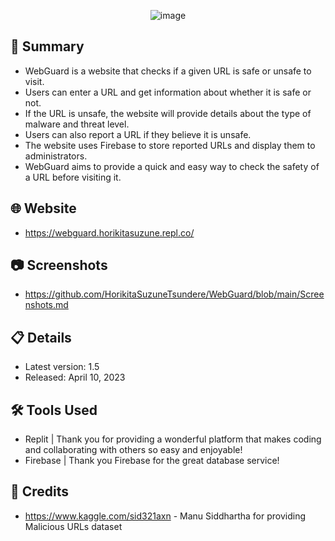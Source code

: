 <p align="center">
  <img src="https://user-images.githubusercontent.com/80136683/230913403-168d5fde-e8b8-4c25-92dd-eb2fc024b94e.png" alt="image">
</p>

## 📝 Summary
- WebGuard is a website that checks if a given URL is safe or unsafe to visit.
- Users can enter a URL and get information about whether it is safe or not.
- If the URL is unsafe, the website will provide details about the type of malware and threat level.
- Users can also report a URL if they believe it is unsafe.
- The website uses Firebase to store reported URLs and display them to administrators.
- WebGuard aims to provide a quick and easy way to check the safety of a URL before visiting it.
## 🌐 Website
- https://webguard.horikitasuzune.repl.co/
## 📷 Screenshots
- https://github.com/HorikitaSuzuneTsundere/WebGuard/blob/main/Screenshots.md
## 📋 Details
- Latest version: 1.5
- Released: April 10, 2023
## 🛠️ Tools Used
- Replit | Thank you for providing a wonderful platform that makes coding and collaborating with others so easy and enjoyable!
- Firebase | Thank you Firebase for the great database service!
## 🙏 Credits
- https://www.kaggle.com/sid321axn - Manu Siddhartha for providing Malicious URLs dataset
